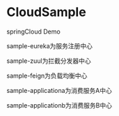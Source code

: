 # CloudSample
springCloud Demo 

 sample-eureka为服务注册中心 
 
 sample-zuul为拦截分发器中心 
 
 sample-feign为负载均衡中心 
 
 sample-applicationa为消费服务A中心 
 
 sample-applicationb为消费服务B中心

